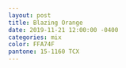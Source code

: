```yaml
---
layout: post
title: Blazing Orange
date: 2019-11-21 12:00:00 -0400
categories: mix
color: FFA74F
pantone: 15-1160 TCX
---
```

